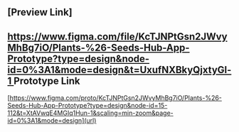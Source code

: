 [Preview Link]
-------------
[https://www.figma.com/file/KcTJNPtGsn2JWvyMhBg7iO/Plants-%26-Seeds-Hub-App-Prototype?type=design&node-id=0%3A1&mode=design&t=UxufNXBkyQjxtyGl-1
](url)
Prototype Link
---------------
[https://www.figma.com/proto/KcTJNPtGsn2JWvyMhBg7iO/Plants-%26-Seeds-Hub-App-Prototype?type=design&node-id=15-112&t=XtAVwqE4MGIq1Hun-1&scaling=min-zoom&page-id=0%3A1&mode=design](url)
